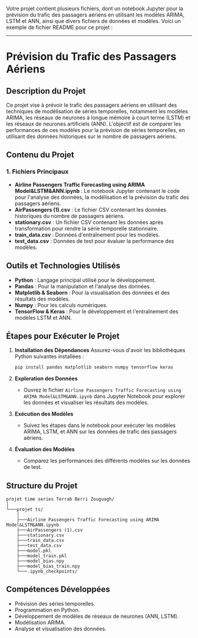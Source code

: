 Votre projet contient plusieurs fichiers, dont un notebook Jupyter pour la prévision du trafic des passagers aériens en utilisant les modèles ARIMA, LSTM et ANN, ainsi que divers fichiers de données et modèles. Voici un exemple de fichier README pour ce projet :

---

# Prévision du Trafic des Passagers Aériens

## Description du Projet

Ce projet vise à prévoir le trafic des passagers aériens en utilisant des techniques de modélisation de séries temporelles, notamment les modèles ARIMA, les réseaux de neurones à longue mémoire à court terme (LSTM) et les réseaux de neurones artificiels (ANN). L'objectif est de comparer les performances de ces modèles pour la prévision de séries temporelles, en utilisant des données historiques sur le nombre de passagers aériens.

## Contenu du Projet

### 1. Fichiers Principaux
- **Airline Passengers Traffic Forecasting using ARIMA Model&LSTM&ANN.ipynb** : Le notebook Jupyter contenant le code pour l'analyse des données, la modélisation et la prévision du trafic des passagers aériens.
- **AirPassengers (1).csv** : Le fichier CSV contenant les données historiques du nombre de passagers aériens.
- **stationary.csv** : Un fichier CSV contenant les données après transformation pour rendre la série temporelle stationnaire.
- **train_data.csv** : Données d'entraînement pour les modèles.
- **test_data.csv** : Données de test pour évaluer la performance des modèles.


## Outils et Technologies Utilisés
- **Python** : Langage principal utilisé pour le développement.
- **Pandas** : Pour la manipulation et l'analyse des données.
- **Matplotlib & Seaborn** : Pour la visualisation des données et des résultats des modèles.
- **Numpy** : Pour les calculs numériques.
- **TensorFlow & Keras** : Pour le développement et l'entraînement des modèles LSTM et ANN.

## Étapes pour Exécuter le Projet

1. **Installation des Dépendances**
   Assurez-vous d'avoir les bibliothèques Python suivantes installées :
   ```bash
   pip install pandas matplotlib seaborn numpy tensorflow keras
   ```

2. **Exploration des Données**
   - Ouvrez le fichier `Airline Passengers Traffic Forecasting using ARIMA Model&LSTM&ANN.ipynb` dans Jupyter Notebook pour explorer les données et visualiser les résultats des modèles.

3. **Exécution des Modèles**
   - Suivez les étapes dans le notebook pour exécuter les modèles ARIMA, LSTM, et ANN sur les données de trafic des passagers aériens.

4. **Évaluation des Modèles**
   - Comparez les performances des différents modèles sur les données de test.

## Structure du Projet

```
projet time series Terrab Berri Zouguagh/
│
└───projet ts/
    │
    ├───Airline Passengers Traffic Forecasting using ARIMA Model&LSTM&ANN.ipynb
    ├───AirPassengers (1).csv
    ├───stationary.csv
    ├───train_data.csv
    ├───test_data.csv
    ├───model.pkl
    ├───model_train.pkl
    ├───model_bias.npy
    ├───model_bias_train.npy
    └───.ipynb_checkpoints/
```

## Compétences Développées
- Prévision des séries temporelles.
- Programmation en Python.
- Développement de modèles de réseaux de neurones (ANN, LSTM).
- Modélisation ARIMA.
- Analyse et visualisation des données.

